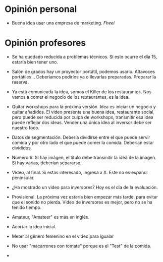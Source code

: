 # Opinión personal
- Buena idea usar una empresa de marketing. *Fheel*

# Opinión profesores
- Se ha quedado reducida a problemas técnicos. Si esto ocurre el día 15, estaría bien tener uno.
- Salón de grados hay un proyector portátil, podemos usarlo. Altavoces portátiles... Deberíamos pedirlos ya o llevarlas preparadas. Preparar la reserva.
- Ya está comunicada la idea, somos el Killer de los restaurantes. Nos vamos a comer el negocio de los restaurantes, es la idea.
- Quitar workshops para la próxima versión. Idea es iniciar un negocio y quitar añadidos. El video presenta una buena idea, restaurante social, pero puede ser reducida por culpa de workshops, transmitir esa idea puede reflejar dos ideas. Vender una única idea al inversor debe ser nuestro foco.
- Datos de segmentación. Debería dividirse entre el que puede servir comida y por otro lado el que puede comer la comida. Deberían estar divididos.
- Número 6: Si hay imágen, el título debe transmitir la idea de la imagen. Si hay varias, deberían separarse.
- Video, al final. Si estás interesado, ingresa a X. Este no es español peninsular.
- ¿Ha mostrado un video para inversores? Hoy es el día de la evaluación. 

- Provisional. La próxima vez estaría bien empezar más tarde, para evitar que el sonido no pierda. Video de inversores es mejor, pero no se ha tenido tiempo.
- Amateur, "Amateer" es más en inglés.

- Acortar la idea inicial. 

- Meter al género femenino en el video para igualar
- No usar "macarrones con tomate" porque es el "Test" de la comida.
-
